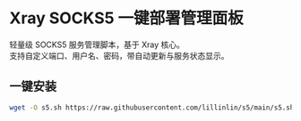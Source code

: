 # Xray SOCKS5 一键部署管理面板

轻量级 SOCKS5 服务管理脚本，基于 Xray 核心。  
支持自定义端口、用户名、密码，带自动更新与服务状态显示。

## 一键安装

```bash
wget -O s5.sh https://raw.githubusercontent.com/lillinlin/s5/main/s5.sh && chmod +x s5.sh && ./s5.sh

